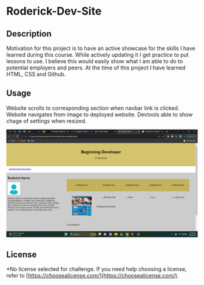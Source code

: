 # Roderick-Dev-Site

## Description

Motivation for this project is to have an active showcase for the skills I have learned during this course. While actively updating it I get practice to put lessons to use. I believe this would easily show what I am able to do to potential employers and peers. At the time of this project I have learned HTML, CSS and Github.

## Usage

Website scrolls to corresponding section when navbar link is clicked. Website navigates from image to deployed website. Devtools able to show chage of settings when resized. 

 ![alt text](assets/images/PP.png)

## License

*No license selected for challenge. If you need help choosing a license, refer to [https://choosealicense.com/](https://choosealicense.com/).
